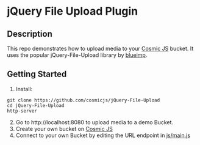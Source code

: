 # jQuery File Upload Plugin

## Description
This repo demonstrates how to upload media to your [Cosmic JS](https://cosmicjs.com) bucket.  It uses the popular jQuery-File-Upload library by [blueimp](https://github.com/blueimp).

## Getting Started
1. Install:
```
git clone https://github.com/cosmicjs/jQuery-File-Upload
cd jQuery-File-Upload
http-server
```
2. Go to http://localhost:8080 to upload media to a demo Bucket.
3. Create your own bucket on [Cosmic JS](https://cosmicjs.com)
4. Connect to your own Bucket by editing the URL endpoint in [js/main.js](https://github.com/cosmicjs/jQuery-File-Upload/blob/master/js/main.js)